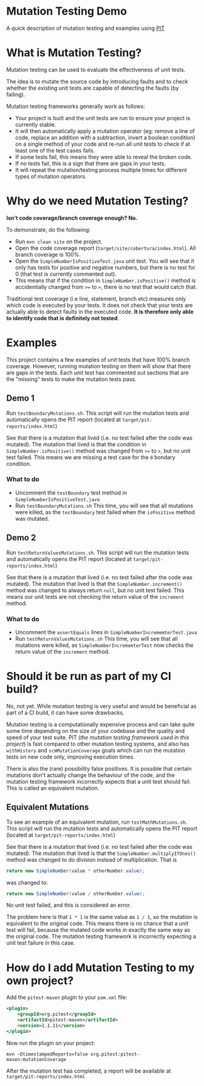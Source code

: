 Mutation Testing Demo
=====================
A quick description of mutation testing and examples using [PIT](http://pitest.org/)

What is Mutation Testing?
=========================
Mutation testing can be used to evaluate the effectiveness of unit tests.

The idea is to mutate the source code by introducing faults and to check whether the existing unit tests are capable of detecting the faults (by failing).

Mutation testing frameworks generally work as follows:
* Your project is built and the unit tests are run to ensure your project is currently stable.
* It will then automatically apply a mutation operator (eg: remove a line of code, replace an addition with a subtraction, invert a boolean condition) on a single method of your code and re-run all unit tests to check if at least one of the test cases fails.
* If some tests fail, this means they were able to reveal the broken code.
* If no tests fail, this is a sign that there are gaps in your tests.
* It will repeat the mutation/testing process multiple times for different types of mutation operators.

Why do we need Mutation Testing?
================================
**Isn't code coverage/branch coverage enough? No.**

To demonstrate, do the following:
* Run `mvn clean site` on the project.
* Open the code coverage report (`target/site/cobertura/index.html`).  All branch coverage is 100%.
* Open the `SimpleNumberIsPositiveTest.java` unit test.  You will see that it only has tests for positive and negative numbers, but there is no test for 0 (that test is currently commented out).
* This means that if the condition in `SimpleNumber.isPositive()` method is accidentially changed from `>=` to `>`, there is no test that would catch that.

Traditional test coverage (i.e line, statement, branch etc) measures only which code is executed by your tests. It does not check that your tests are actually able to detect faults in the executed code. **It is therefore only able to identify code that is definitely not tested**.

Examples
========
This project contains a few examples of unit tests that have 100% branch coverage.  However, running mutation testing on them will show that there are gaps in the tests.  Each unit test has commented out sections that are the "missing" tests to make the mutation tests pass.

Demo 1
------
Run `testBoundaryMutations.sh`.  This script will run the mutation tests and automatically opens the PIT report (located at `target/pit-reports/index.html`)

See that there is a mutation that lived (i.e. no test failed after the code was mutated).  The mutation that lived is that the condition in `SimpleNumber.isPositive()` method was changed from `>=` to `>`, but no unit test failed.  This means we are missing a test case for the `0` bondary condition.

### What to do
* Uncomment the `testBoundary` test method in `SimpleNumberIsPositiveTest.java`
* Run `testBoundaryMutations.sh`
This time, you will see that all mutations were killed, as the `testBoundary` test failed when the `isPositive` method was mutated.

Demo 2
------
Run `testReturnValuesMutations.sh`.  This script will run the mutation tests and automatically opens the PIT report (located at `target/pit-reports/index.html`)

See that there is a mutation that lived (i.e. no test failed after the code was mutated).  The mutation that lived is that the `SimpleNumber.increment()` method was changed to always return `null`, but no unit test failed.  This means our unit tests are not checking the return value of the `increment` method.

### What to do
* Uncomment the `assertEquals` lines in `SimpleNumberIncrememterTest.java`
* Run `testReturnValuesMutations.sh`
This time, you will see that all mutations were killed, as `SimpleNumberIncrememterTest` now checks the return value of the `increment` method.

Should it be run as part of my CI build?
========================================
No, not yet.  While mutation testing is very useful and would be beneficial as part of a CI build, it can have some drawbacks.

Mutation testing is a computationally expensive process and can take quite some time depending on the size of your codebase and the quality and speed of your test suite. PIT (*the mutation testing framework used in this project*) is fast compared to other mutation testing systems, and also has `withHistory` and `scmMutationCoverage` goals which can run the mutation tests on new code only, improving execution times.

There is also the (rare) possibility false positives.  It is possible that certain mutations don't actually change the behaviour of the code, and the mutation testing framework incorrectly expects that a unit test should fail.  This is called an equivalent mutation.

Equivalent Mutations
--------------------
To see an example of an equivalent mutation, run `testMathMutations.sh`.  This script will run the mutation tests and automatically opens the PIT report (located at `target/pit-reports/index.html`)

See that there is a mutation that lived (i.e. no test failed after the code was mutated).  The mutation that lived is that the `SimpleNumber.multiplyIfOnes()` method was changed to do division instead of multiplication.  That is
```java
return new SimpleNumber(value * otherNumber.value);
```
was changed to:
```java
return new SimpleNumber(value / otherNumber.value);
```
No unit test failed, and this is considered an error.

The problem here is that `1 * 1` is the same value as `1 / 1`, so the mutation is equivalent to the original code.  This means there is no chance that a unit test will fail, because the mutated code works in exactly the same way as the original code.  The mutation testing framework is incorrectly expecting a unit test failure in this case.

How do I add Mutation Testing to my own project?
================================================
Add the `pitest-maven` plugin to your `pom.xml` file:
```xml
<plugin>
    <groupId>org.pitest</groupId>
    <artifactId>pitest-maven</artifactId>
    <version>1.1.11</version>
</plugin>
```
Now run the plugin on your project:
```
mvn -DtimestampedReports=false org.pitest:pitest-maven:mutationCoverage
```
After the mutation test has completed, a report will be available at `target/pit-reports/index.html`
